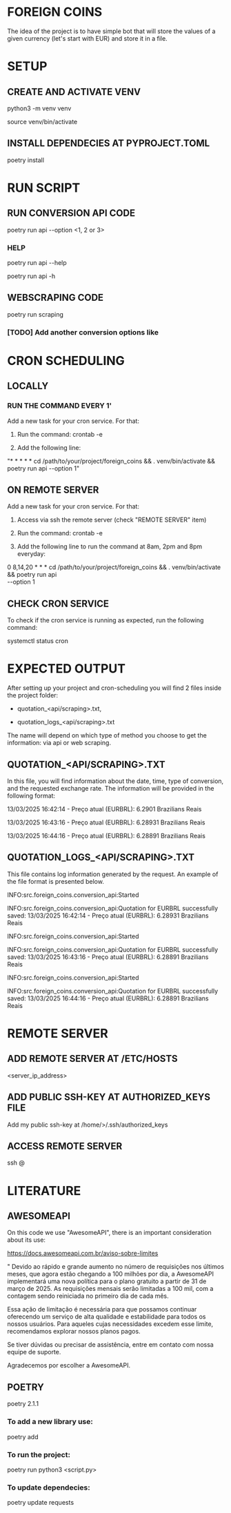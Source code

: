 # FOREIGN COINS
The idea of the project is to have simple bot that will store the values of a given currency (let's start with EUR) and store it in a file.

# SETUP

## CREATE AND ACTIVATE VENV
python3 -m venv venv


source venv/bin/activate

## INSTALL DEPENDECIES AT PYPROJECT.TOML
poetry install

# RUN SCRIPT
## RUN CONVERSION API CODE
poetry run api --option <1, 2 or 3>

### HELP
poetry run api --help


poetry run api -h

## WEBSCRAPING CODE
poetry run scraping 

### [TODO] Add another conversion options like <RUN CONVERSION API CODE>

# CRON SCHEDULING
## LOCALLY
### RUN THE COMMAND EVERY 1'
Add a new task for your cron service. For that:


1. Run the command: crontab -e 


2. Add the following line:


"* * * * * cd /path/to/your/project/foreign_coins && . venv/bin/activate && poetry run api --option 1"


## ON REMOTE SERVER

Add a new task for your cron service. For that:


1. Access via ssh the remote server (check  "REMOTE SERVER" item)


2. Run the command: crontab -e 


3. Add the following line to run the command at 8am, 2pm and 8pm everyday:

0 8,14,20 * * * cd /path/to/your/project/foreign_coins && . venv/bin/activate && poetry run api\
 --option 1


## CHECK CRON SERVICE
To check if the cron service is running as expected, run the following command:


systemctl status cron

# EXPECTED OUTPUT
After setting up your project and cron-scheduling you will find 2 files inside the project folder:


- quotation_<api/scraping>.txt, 


- quotation_logs_<api/scraping>.txt


The name will depend on which type of method you choose to get the information: via api or web scraping.

## QUOTATION_<API/SCRAPING>.TXT
In this file, you will find information about the date, time, type of conversion, and the requested exchange rate. The information will be provided in the following format:


13/03/2025  16:42:14 - Preço atual (EURBRL): 6.2901 Brazilians Reais


13/03/2025  16:43:16 - Preço atual (EURBRL): 6.28931 Brazilians Reais


13/03/2025  16:44:16 - Preço atual (EURBRL): 6.28891 Brazilians Reais


## QUOTATION_LOGS_<API/SCRAPING>.TXT
This file contains log information generated by the request. An example of the file format is presented below.


INFO:src.foreign_coins.conversion_api:Started


INFO:src.foreign_coins.conversion_api:Quotation for EURBRL successfully saved: 13/03/2025  16:42:14 - Preço atual (EURBRL): 6.28931 Brazilians Reais


INFO:src.foreign_coins.conversion_api:Started


INFO:src.foreign_coins.conversion_api:Quotation for EURBRL successfully saved: 13/03/2025   16:43:16 - Preço atual (EURBRL): 6.28891 Brazilians Reais


INFO:src.foreign_coins.conversion_api:Started


INFO:src.foreign_coins.conversion_api:Quotation for EURBRL successfully saved: 13/03/2025  16:44:16 - Preço atual (EURBRL): 6.28891 Brazilians Reais


# REMOTE SERVER
## ADD REMOTE SERVER AT /ETC/HOSTS
<server_ip_address> <server-name>

## ADD PUBLIC SSH-KEY AT AUTHORIZED_KEYS FILE
Add my public ssh-key at /home/<user>>/.ssh/authorized_keys

## ACCESS REMOTE SERVER
ssh <user>@<server-name>


# LITERATURE
## AWESOMEAPI
On this code we use "AwesomeAPI", there is an important consideration about its use:


https://docs.awesomeapi.com.br/aviso-sobre-limites


"
Devido ao rápido e grande aumento no número de requisições nos últimos meses, que agora estão chegando a 100 milhões por dia, a AwesomeAPI implementará uma nova política para o plano gratuito a partir de 31 de março de 2025. As requisições mensais serão limitadas a 100 mil, com a contagem sendo reiniciada no primeiro dia de cada mês.

Essa ação de limitação é necessária para que possamos continuar oferecendo um serviço de alta qualidade e estabilidade para todos os nossos usuários. Para aqueles cujas necessidades excedem esse limite, recomendamos explorar nossos planos pagos.

Se tiver dúvidas ou precisar de assistência, entre em contato com nossa equipe de suporte.

Agradecemos por escolher a AwesomeAPI.

## POETRY
poetry 2.1.1

### To add a new library use:
poetry add <library>

### To run the project:
poetry run python3 <script.py>

### To update dependecies:
poetry update requests
